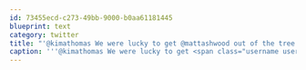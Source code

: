 ```yaml
---
id: 73455ecd-c273-49bb-9000-b0aa61181445
blueprint: text
category: twitter
title: "'@kimathomas We were lucky to get @mattashwood out of the tree. He was almost stuck up there forever."
caption: '''@kimathomas We were lucky to get <span class="username username_linked">@<a href="https://twitter.com/mattashwood" title="Matt Ashwood">mattashwood</a></span> out of the tree. He was almost stuck up there forever.'
---
```

